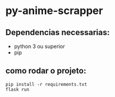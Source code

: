 # py-anime-scrapper

## Dependencias necessarias:
- python 3 ou superior
- pip


## como rodar o projeto:
```
pip install -r requirements.txt
flask run
```